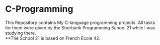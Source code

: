 # C-Programming
This Repository contains My C-language programming projects. All tasks for them were given by the Sberbank Programming School 21 while I was studying there.  
**The School 21 is based on French Ecole 42. 
